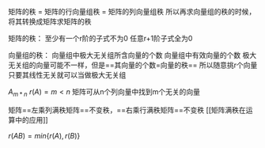 矩阵的秩 = 矩阵的行向量组秩 = 矩阵的列向量组秩
所以再求向量组的秩的时候，将其转换成矩阵求矩阵的秩

矩阵的秩：
至少有一个r阶的子式不为0
任意r+1阶子式全为0

向量组的秩：
向量组中极大无关组所含向量的个数
向量组中有效向量的个数
极大无关组的向量可能不一样，但是==其向量的个数=向量的秩==
所以随意挑r个向量只要其线性无关就可以当做极大无关组

$A_{m*n}$
$r(A) = m < n$ 
矩阵可从n个列向量中找到m个无关的向量

矩阵==左乘列满秩矩阵==不变秩，==右乘行满秩矩阵==不变秩 [[矩阵满秩在运算中的应用]]

$r(AB) = min \left\{r(A), r(B)\right\}$
 






